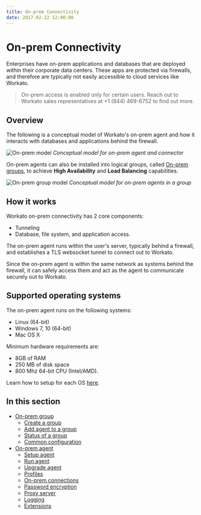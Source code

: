 ```yaml
---
title: On-prem Connectivity
date: 2017-02-22 12:00:00
---
```


# On-prem Connectivity
Enterprises have on-prem applications and databases that are deployed within their corporate data centers. These apps are protected via firewalls, and therefore are typically not easily accessible to cloud services like Workato.

> On-prem access is enabled only for certain users. Reach out to Workato sales representatives at +1 (844) 469-6752 to find out more.

## Overview
The following is a conceptual model of Workato's on-prem agent and how it interacts with databases and applications behind the firewall.

![On-prem model](~@img/on-prem/on_prem_conceptual_model.png)
*Conceptual model for on-prem agent and connector*

On-prem agents can also be installed into logical groups, called [On-prem groups](/on-prem/groups.md), to achieve **High Availability** and **Load Balancing** capabilities.

![On-prem group model](~@img/on-prem/on_prem_group_conceptual_model.png)
*Conceptual model for on-prem agents in a group*

## How it works
Workato on-prem connectivity has 2 core components:
- Tunneling
- Database, file system, and application access.

The on-prem agent runs within the user's server, typically behind a firewall, and establishes a TLS websocket tunnel to connect out to Workato.

Since the on-prem agent is within the same network as systems behind the firewall, it can safely access them and act as the agent to communicate securely out to Workato.

## Supported operating systems
The on-prem agent runs on the following systems:

- Linux (64-bit)
- Windows 7, 10 (64-bit)
- Mac OS X

Minimum hardware requirements are:

- 8GB of RAM
- 250 MB of disk space
- 800 Mhz 64-bit CPU (Intel/AMD).

Learn how to setup for each OS [here](/on-prem/agents/setup.md).

## In this section
* [On-prem group](/on-prem/groups.md)
  * [Create a group](/on-prem/groups/create-group.md)
  * [Add agent to a group](/on-prem/groups/add-agent.md)
  * [Status of a group](/on-prem/groups/group-status.md)
  * [Common configuration](/on-prem/groups/common-config.md)
* [On-prem agent](/on-prem/agents.md)
  * [Setup agent](/on-prem/agents/setup.md)
  * [Run agent](/on-prem/agents/run.md)
  * [Upgrade agent](/on-prem/agents/upgrade.md)
  * [Profiles](/on-prem/agents/profile.md)
  * [On-prem connections](/on-prem/agents/connection.md)
  * [Password encryption](/on-prem/agents/password-encryption.md)
  * [Proxy server](/on-prem/agents/proxy.md)
  * [Logging](/on-prem/agents/logging.md)
  * [Extensions](/on-prem/agents/extension.md)
